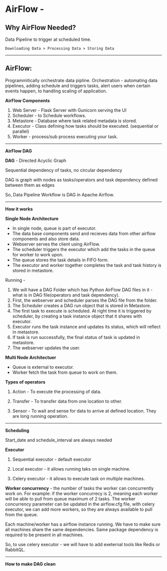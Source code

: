 # AirFlow - 


## Why AirFlow Needed?

Data Pipeline to trigger at scheduled time.

```
Downloading Data > Processing Data > Storing Data
```
----

## AirFlow:

Programmitically orchestrate data pipline. Orchestration - automating data pipelines, adding schedule and triggers tasks, alert users when certain events happen, to handling scaling of application.

**AirFlow Components**

1. Web Server - Flask Server with Gunicorn serving the UI
2. Scheduler - to Schedule workflows.
3. Metastore - Database where task related metadata is stored.
4. Executor - Class defining how tasks should be executed. (sequential or parallel)
5. Worker - process/sub process executing your task.

----
**AirFlow DAG**

**DAG** - Directed Acyclic Graph

Sequential dependency of tasks, no circular dependency

DAG is graph with nodes as tasks/operators and task dependency defined between them as edges

So, Data Pipeline Workflow is DAG in Apache Airflow.

----
**How it works**

**Single Node Architecture**

- In single node, queue is part of executor. 
- The data base components send and recieves data from other airflow components and also store data. 
- Webserver serves the client using AirFlow. 
- The scheduler triggers the executor which add the tasks in the queue for worker to work upon.
- The queue stores the task details in FIFO form.
- The executor and worker together completes the task and task history is stored in metastore.

Running - 

1. We will have a DAG Folder which has Python AirFlow DAG files in it - what is in DAG file(operators and task dependency).
2. First, the webserver and scheduler parses the DAG file from the folder.
3. The Scheduler creates a DAG run object that is stored in Metastore.
4. The first task to execute is scheduled. At right time it is triggered by scheduler, by creating a task instance object that it shares with executor.
5. Executor runs the task instance and updates its status, which will reflect in metastore.
6. If task is run successfully, the final status of task is updated in metastore.
7. The webserver updates the user.


**Multi Node Architectuer**

- Queue is external to executor.
- Worker fetch the task from queue to work on them.


**Types of operators**

1. Action - To execute the processing of data.

2. Transfer - To transfer data from one location to other.

3. Sensor - To wait and sense for data to arrive at defined location. They are long running operation.

----------

**Scheduling**

Start_date and schedule_interval are always needed


**Executor**

1. Sequential executor - default executor

2. Local executor - it allows running taks on single machine. 

3. Celery executor - it allows to execute task on multiple machines.

**Worker concurrency** - the number of tasks the worker can concurrently work on. For example: if the worker concurrecy is 2, meaning each worker will be able to pull from queue maximum of 2 tasks. The worker concurrency parameter can be updated in the airflow.cfg file, with celery executor, we can add more workers, so they are always available to pull from the queue.

Each machine/worker has a airflow instance running. We have to make sure all machines share the same dependencies. Same package dependency is required to be present in all machines.

So, to use celery executor - we will have to add exeternal tools like Redis or RabbitQL.



----------

**How to make DAG clean**



